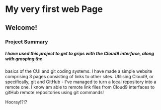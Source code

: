 # My very first web Page

## Welcome!
### Project Summary

##### I have used this project to get to grips with the Cloud9 interface, along with grasping the
basics of the CUI and git coding systems. 
I have made a simple website comprising 3 pages consisting of links to other sites.
Utilising Cloud9, or specifically, git and GitHub - I've managed to turn a local repository into a remote one.
I know am able to remote link files from Cloud9 interfaces to gitHub remote repositories using git commands!

Hooray!?!?
